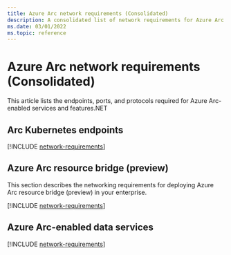 ```yaml
---
title: Azure Arc network requirements (Consolidated)
description: A consolidated list of network requirements for Azure Arc features and Azure Arc-enabled services. Lists endpoints, ports, and protocols.
ms.date: 03/01/2022
ms.topic: reference
---
```


# Azure Arc network requirements (Consolidated)

This article lists the endpoints, ports, and protocols required for Azure Arc-enabled services and features.NET
## Arc Kubernetes endpoints

[!INCLUDE [network-requirements](kubernetes/includes/network-requirements.md)]

## Azure Arc resource bridge (preview)

This section describes the networking requirements for deploying Azure Arc resource bridge (preview) in your enterprise.

[!INCLUDE [network-requirements](resource-bridge/includes/network-requirements.md)]

## Azure Arc-enabled data services

[!INCLUDE [network-requirements](data/includes/network-requirements.md)]